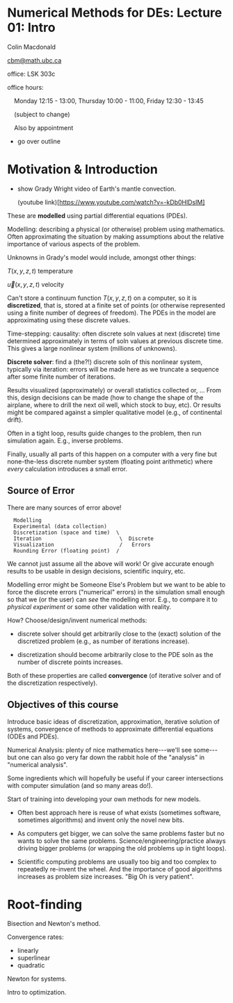 Numerical Methods for DEs: Lecture 01: Intro
============================================

Colin Macdonald

cbm@math.ubc.ca

office: LSK 303c

office hours: 

 &nbsp;&nbsp;&nbsp;&nbsp;Monday 12:15 - 13:00, Thursday 10:00 - 11:00, Friday 12:30 - 13:45
 
 &nbsp;&nbsp;&nbsp;&nbsp;(subject to change)
 
 &nbsp;&nbsp;&nbsp;&nbsp;Also by appointment

- go over outline


Motivation & Introduction
=========================

  * show Grady Wright video of Earth's mantle convection.

    (youtube link)[https://www.youtube.com/watch?v=-kDb0HlDsIM]

These are **modelled** using partial differential equations (PDEs).

Modelling: describing a physical (or otherwise) problem using
mathematics.  Often approximating the situation by making assumptions
about the relative importance of various aspects of the problem.

Unknowns in Grady's model would include, amongst other things:

  $T(x, y, z, t)$  temperature

  $\vec{u}(x, y, z, t)$  velocity

Can't store a continuum function $T(x, y, z, t)$ on a computer, so it
is **discretized**, that is, stored at a finite set of points (or
otherwise represented using a finite number of degrees of freedom).
The PDEs in the model are approximating using these discrete values.

Time-stepping: causality: often discrete soln values at next
(discrete) time determined approximately in terms of soln values at
previous discrete time.  This gives a large nonlinear system (millions
of unknowns).

**Discrete solver**: find a (the?!) discrete soln of this nonlinear
system, typically via iteration: errors will be made here as we
truncate a sequence after some finite number of iterations.

Results visualized (approximately) or overall statistics collected or,
...  From this, design decisions can be made (how to change the shape
of the airplane, where to drill the next oil well, which stock to buy,
etc).  Or results might be compared against a simpler qualitative
model (e.g., of continental drift).

Often in a tight loop, results guide changes to the problem, then run
simulation again.  E.g., inverse problems.

Finally, usually all parts of this happen on a computer with a very
fine but none-the-less discrete number system (floating point
arithmetic) where *every* calculation introduces a small error.


Source of Error
---------------

There are many sources of error above!

      Modelling
      Experimental (data collection)
      Discretization (space and time)  \
      Iteration                         \  Discrete
      Visualization                     /   Errors
      Rounding Error (floating point)  /

We cannot just assume all the above will work!  Or give accurate
enough results to be usable in design decisions, scientific inquiry,
etc.

Modelling error might be Someone Else's Problem but we want to be able
to force the discrete errors ("numerical" errors) in the simulation
small enough so that we (or the user) can *see* the modelling error.
E.g., to compare it to *physical experiment* or some other validation
with reality.

How?  Choose/design/invent numerical methods:

  * discrete solver should get arbitrarily close to the (exact)
    solution of the discretized problem (e.g., as number of iterations
    increase).

  * discretization should become arbitrarily close to the PDE soln as
    the number of discrete points increases.

Both of these properties are called **convergence** (of iterative
solver and of the discretization respectively).


Objectives of this course
-------------------------

Introduce basic ideas of discretization, approximation, iterative
solution of systems, convergence of methods to approximate
differential equations (ODEs and PDEs).

Numerical Analysis: plenty of nice mathematics here---we'll see
some---but one can also go very far down the rabbit hole of the
"analysis" in "numerical analysis".

Some ingredients which will hopefully be useful if your career
intersections with computer simulation (and so many areas do!).

Start of training into developing your own methods for new models.

  * Often best approach here is reuse of what exists (sometimes
    software, sometimes algorithms) and invent only the novel new
    bits.

  * As computers get bigger, we can solve the same problems faster but
    no wants to solve the same problems.  Science/engineering/practice
    always driving bigger problems (or wrapping the old problems up in
    tight loops).

  * Scientific computing problems are usually too big and too complex
    to repeatedly re-invent the wheel.  And the importance of good
    algorithms increases as problem size increases.  "Big Oh is very
    patient".




Root-finding
============

Bisection and Newton's method.

Convergence rates:
  - linearly
  - superlinear
  - quadratic

Newton for systems.

Intro to optimization.



